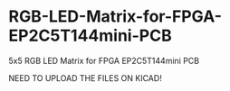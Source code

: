 # RGB-LED-Matrix-for-FPGA-EP2C5T144mini-PCB
5x5 RGB LED Matrix for FPGA EP2C5T144mini PCB

NEED TO UPLOAD THE FILES ON KICAD!
